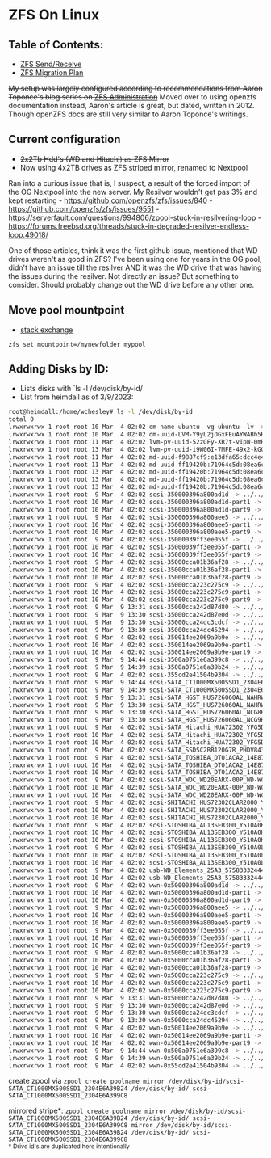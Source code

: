 # ZFS On Linux
## Table of Contents: 
- [ZFS Send/Receive](/ZFS/ZFS-send-receive)
- [ZFS Migration Plan](/ZFS/ZFS-migration-plan)

~~My setup was largely configured according to recommendations from Aaron Toponce's blog series on [ZFS Administration](https://pthree.org/2012/12/04/zfs-administration-part-i-vdevs/)~~ Moved over to using openzfs documentation instead, Aaron's article is great, but dated, written in 2012. Though openZFS docs are still very similar to Aaron Toponce's writings.  

## Current configuration
- ~~2x2Tb Hdd's (WD and Hitachi) as ZFS Mirror~~
- Now using 4x2TB drives as ZFS striped mirror, renamed to Nextpool

Ran into a curious issue that is, I suspect, a result of the forced import of the OG Nextpool into the new server. My Resilver wouldn't get pas 3% and kept restarting
	- https://github.com/openzfs/zfs/issues/840
	- https://github.com/openzfs/zfs/issues/9551
	- https://serverfault.com/questions/994806/zpool-stuck-in-resilvering-loop
	- https://forums.freebsd.org/threads/stuck-in-degraded-resilver-endless-loop.49018/

One of those articles, think it was the first github issue, mentioned that WD drives weren't as good in ZFS? I've been using one for years in the OG pool, didn't have an issue till the resilver AND it was the WD drive that was having the issues during the resilver. Not directly an issue? But something to consider. Should probably change out the WD drive before any other one.

## Move pool mountpoint
* [stack exchange](https://unix.stackexchange.com/questions/311590/how-do-i-change-the-mount-point-for-a-zfs-pool)

`zfs set mountpoint=/mynewfolder mypool`

## Adding Disks by ID: 
* Lists disks with `ls -l /dev/disk/by-id/
* List from heimdall as of 3/9/2023:
```bash
root@heimdall:/home/wchesley# ls -l /dev/disk/by-id
total 0
lrwxrwxrwx 1 root root 10 Mar  4 02:02 dm-name-ubuntu--vg-ubuntu--lv -> ../../dm-0
lrwxrwxrwx 1 root root 10 Mar  4 02:02 dm-uuid-LVM-Y9yL2jOGxFEuAYWABh5RZqKIGCZiVbFVo2INfv1g3PcEz0GdSt0d5VAtTb39zUWp -> ../../dm-0
lrwxrwxrwx 1 root root 11 Mar  4 02:02 lvm-pv-uuid-52zGFy-XR7t-vIpW-0mR2-0ibc-10pE-NMEPvy -> ../../zd0p3
lrwxrwxrwx 1 root root 13 Mar  4 02:02 lvm-pv-uuid-i9W06I-7MFE-49x2-kG0W-BxYf-tXsy-sDjbRS -> ../../md126p3
lrwxrwxrwx 1 root root 11 Mar  4 02:02 md-uuid-f9887cf9:e13dfa65:dcc4e4f6:6fd27d41 -> ../../md127
lrwxrwxrwx 1 root root 11 Mar  4 02:02 md-uuid-ff19420b:71964c5d:08ea6ca3:e1909032 -> ../../md126
lrwxrwxrwx 1 root root 13 Mar  4 02:02 md-uuid-ff19420b:71964c5d:08ea6ca3:e1909032-part1 -> ../../md126p1
lrwxrwxrwx 1 root root 13 Mar  4 02:02 md-uuid-ff19420b:71964c5d:08ea6ca3:e1909032-part2 -> ../../md126p2
lrwxrwxrwx 1 root root 13 Mar  4 02:02 md-uuid-ff19420b:71964c5d:08ea6ca3:e1909032-part3 -> ../../md126p3
lrwxrwxrwx 1 root root  9 Mar  4 02:02 scsi-350000396a800ad1d -> ../../sdc
lrwxrwxrwx 1 root root 10 Mar  4 02:02 scsi-350000396a800ad1d-part1 -> ../../sdc1
lrwxrwxrwx 1 root root 10 Mar  4 02:02 scsi-350000396a800ad1d-part9 -> ../../sdc9
lrwxrwxrwx 1 root root  9 Mar  4 02:02 scsi-350000396a800aee5 -> ../../sdd
lrwxrwxrwx 1 root root 10 Mar  4 02:02 scsi-350000396a800aee5-part1 -> ../../sdd1
lrwxrwxrwx 1 root root 10 Mar  4 02:02 scsi-350000396a800aee5-part9 -> ../../sdd9
lrwxrwxrwx 1 root root  9 Mar  4 02:02 scsi-35000039ff3ee055f -> ../../sde
lrwxrwxrwx 1 root root 10 Mar  4 02:02 scsi-35000039ff3ee055f-part1 -> ../../sde1
lrwxrwxrwx 1 root root 10 Mar  4 02:02 scsi-35000039ff3ee055f-part9 -> ../../sde9
lrwxrwxrwx 1 root root  9 Mar  4 02:02 scsi-35000cca01b36af28 -> ../../sdh
lrwxrwxrwx 1 root root 10 Mar  4 02:02 scsi-35000cca01b36af28-part1 -> ../../sdh1
lrwxrwxrwx 1 root root 10 Mar  4 02:02 scsi-35000cca01b36af28-part9 -> ../../sdh9
lrwxrwxrwx 1 root root  9 Mar  4 02:02 scsi-35000cca223c275c9 -> ../../sdg
lrwxrwxrwx 1 root root 10 Mar  4 02:02 scsi-35000cca223c275c9-part1 -> ../../sdg1
lrwxrwxrwx 1 root root 10 Mar  4 02:02 scsi-35000cca223c275c9-part9 -> ../../sdg9
lrwxrwxrwx 1 root root  9 Mar  9 13:31 scsi-35000cca242d87d80 -> ../../sdl
lrwxrwxrwx 1 root root  9 Mar  9 13:30 scsi-35000cca242d87e0d -> ../../sdi
lrwxrwxrwx 1 root root  9 Mar  9 13:30 scsi-35000cca24dc3cdcf -> ../../sdj
lrwxrwxrwx 1 root root  9 Mar  9 13:30 scsi-35000cca24dc45294 -> ../../sdk
lrwxrwxrwx 1 root root  9 Mar  4 02:02 scsi-350014ee2069a9b9e -> ../../sdf
lrwxrwxrwx 1 root root 10 Mar  4 02:02 scsi-350014ee2069a9b9e-part1 -> ../../sdf1
lrwxrwxrwx 1 root root 10 Mar  4 02:02 scsi-350014ee2069a9b9e-part9 -> ../../sdf9
lrwxrwxrwx 1 root root  9 Mar  9 14:44 scsi-3500a0751e6a399c8 -> ../../sdn
lrwxrwxrwx 1 root root  9 Mar  9 14:39 scsi-3500a0751e6a39b24 -> ../../sdm
lrwxrwxrwx 1 root root  9 Mar  4 02:02 scsi-355cd2e41504b9304 -> ../../sdb
lrwxrwxrwx 1 root root  9 Mar  9 14:44 scsi-SATA_CT1000MX500SSD1_2304E6A399C8 -> ../../sdn
lrwxrwxrwx 1 root root  9 Mar  9 14:39 scsi-SATA_CT1000MX500SSD1_2304E6A39B24 -> ../../sdm
lrwxrwxrwx 1 root root  9 Mar  9 13:31 scsi-SATA_HGST_HUS726060AL_NAHRW3YX -> ../../sdl
lrwxrwxrwx 1 root root  9 Mar  9 13:30 scsi-SATA_HGST_HUS726060AL_NAHRW8HX -> ../../sdi
lrwxrwxrwx 1 root root  9 Mar  9 13:30 scsi-SATA_HGST_HUS726060AL_NCG8BDTS -> ../../sdj
lrwxrwxrwx 1 root root  9 Mar  9 13:30 scsi-SATA_HGST_HUS726060AL_NCG9HT6S -> ../../sdk
lrwxrwxrwx 1 root root  9 Mar  4 02:02 scsi-SATA_Hitachi_HUA72302_YFG5DSUA -> ../../sdg
lrwxrwxrwx 1 root root 10 Mar  4 02:02 scsi-SATA_Hitachi_HUA72302_YFG5DSUA-part1 -> ../../sdg1
lrwxrwxrwx 1 root root 10 Mar  4 02:02 scsi-SATA_Hitachi_HUA72302_YFG5DSUA-part9 -> ../../sdg9
lrwxrwxrwx 1 root root  9 Mar  4 02:02 scsi-SATA_SSDSC2BB120G7R_PHDV843001ZY150MGN -> ../../sdb
lrwxrwxrwx 1 root root  9 Mar  4 02:02 scsi-SATA_TOSHIBA_DT01ACA2_14E87EAKS -> ../../sde
lrwxrwxrwx 1 root root 10 Mar  4 02:02 scsi-SATA_TOSHIBA_DT01ACA2_14E87EAKS-part1 -> ../../sde1
lrwxrwxrwx 1 root root 10 Mar  4 02:02 scsi-SATA_TOSHIBA_DT01ACA2_14E87EAKS-part9 -> ../../sde9
lrwxrwxrwx 1 root root  9 Mar  4 02:02 scsi-SATA_WDC_WD20EARX-00P_WD-WCAZAD630190 -> ../../sdf
lrwxrwxrwx 1 root root 10 Mar  4 02:02 scsi-SATA_WDC_WD20EARX-00P_WD-WCAZAD630190-part1 -> ../../sdf1
lrwxrwxrwx 1 root root 10 Mar  4 02:02 scsi-SATA_WDC_WD20EARX-00P_WD-WCAZAD630190-part9 -> ../../sdf9
lrwxrwxrwx 1 root root  9 Mar  4 02:02 scsi-SHITACHI_HUS72302CLAR2000_YFGZ29HD -> ../../sdh
lrwxrwxrwx 1 root root 10 Mar  4 02:02 scsi-SHITACHI_HUS72302CLAR2000_YFGZ29HD-part1 -> ../../sdh1
lrwxrwxrwx 1 root root 10 Mar  4 02:02 scsi-SHITACHI_HUS72302CLAR2000_YFGZ29HD-part9 -> ../../sdh9
lrwxrwxrwx 1 root root  9 Mar  4 02:02 scsi-STOSHIBA_AL13SEB300_Y510A0K0FRD6 -> ../../sdc
lrwxrwxrwx 1 root root 10 Mar  4 02:02 scsi-STOSHIBA_AL13SEB300_Y510A0K0FRD6-part1 -> ../../sdc1
lrwxrwxrwx 1 root root 10 Mar  4 02:02 scsi-STOSHIBA_AL13SEB300_Y510A0K0FRD6-part9 -> ../../sdc9
lrwxrwxrwx 1 root root  9 Mar  4 02:02 scsi-STOSHIBA_AL13SEB300_Y510A0L1FRD6 -> ../../sdd
lrwxrwxrwx 1 root root 10 Mar  4 02:02 scsi-STOSHIBA_AL13SEB300_Y510A0L1FRD6-part1 -> ../../sdd1
lrwxrwxrwx 1 root root 10 Mar  4 02:02 scsi-STOSHIBA_AL13SEB300_Y510A0L1FRD6-part9 -> ../../sdd9
lrwxrwxrwx 1 root root  9 Mar  4 02:02 usb-WD_Elements_25A3_5758333244433048594A4645-0:0 -> ../../sda
lrwxrwxrwx 1 root root 10 Mar  4 02:02 usb-WD_Elements_25A3_5758333244433048594A4645-0:0-part1 -> ../../sda1
lrwxrwxrwx 1 root root  9 Mar  4 02:02 wwn-0x50000396a800ad1d -> ../../sdc
lrwxrwxrwx 1 root root 10 Mar  4 02:02 wwn-0x50000396a800ad1d-part1 -> ../../sdc1
lrwxrwxrwx 1 root root 10 Mar  4 02:02 wwn-0x50000396a800ad1d-part9 -> ../../sdc9
lrwxrwxrwx 1 root root  9 Mar  4 02:02 wwn-0x50000396a800aee5 -> ../../sdd
lrwxrwxrwx 1 root root 10 Mar  4 02:02 wwn-0x50000396a800aee5-part1 -> ../../sdd1
lrwxrwxrwx 1 root root 10 Mar  4 02:02 wwn-0x50000396a800aee5-part9 -> ../../sdd9
lrwxrwxrwx 1 root root  9 Mar  4 02:02 wwn-0x5000039ff3ee055f -> ../../sde
lrwxrwxrwx 1 root root 10 Mar  4 02:02 wwn-0x5000039ff3ee055f-part1 -> ../../sde1
lrwxrwxrwx 1 root root 10 Mar  4 02:02 wwn-0x5000039ff3ee055f-part9 -> ../../sde9
lrwxrwxrwx 1 root root  9 Mar  4 02:02 wwn-0x5000cca01b36af28 -> ../../sdh
lrwxrwxrwx 1 root root 10 Mar  4 02:02 wwn-0x5000cca01b36af28-part1 -> ../../sdh1
lrwxrwxrwx 1 root root 10 Mar  4 02:02 wwn-0x5000cca01b36af28-part9 -> ../../sdh9
lrwxrwxrwx 1 root root  9 Mar  4 02:02 wwn-0x5000cca223c275c9 -> ../../sdg
lrwxrwxrwx 1 root root 10 Mar  4 02:02 wwn-0x5000cca223c275c9-part1 -> ../../sdg1
lrwxrwxrwx 1 root root 10 Mar  4 02:02 wwn-0x5000cca223c275c9-part9 -> ../../sdg9
lrwxrwxrwx 1 root root  9 Mar  9 13:31 wwn-0x5000cca242d87d80 -> ../../sdl
lrwxrwxrwx 1 root root  9 Mar  9 13:30 wwn-0x5000cca242d87e0d -> ../../sdi
lrwxrwxrwx 1 root root  9 Mar  9 13:30 wwn-0x5000cca24dc3cdcf -> ../../sdj
lrwxrwxrwx 1 root root  9 Mar  9 13:30 wwn-0x5000cca24dc45294 -> ../../sdk
lrwxrwxrwx 1 root root  9 Mar  4 02:02 wwn-0x50014ee2069a9b9e -> ../../sdf
lrwxrwxrwx 1 root root 10 Mar  4 02:02 wwn-0x50014ee2069a9b9e-part1 -> ../../sdf1
lrwxrwxrwx 1 root root 10 Mar  4 02:02 wwn-0x50014ee2069a9b9e-part9 -> ../../sdf9
lrwxrwxrwx 1 root root  9 Mar  9 14:44 wwn-0x500a0751e6a399c8 -> ../../sdn
lrwxrwxrwx 1 root root  9 Mar  9 14:39 wwn-0x500a0751e6a39b24 -> ../../sdm
lrwxrwxrwx 1 root root  9 Mar  4 02:02 wwn-0x55cd2e41504b9304 -> ../../sdb
```

create zpool via `zpool create poolname mirror /dev/disk/by-id/scsi-SATA_CT1000MX500SSD1_2304E6A39B24 /dev/disk/by-id/ scsi-SATA_CT1000MX500SSD1_2304E6A399C8`

mirrored stripe*: `zpool create poolname mirror /dev/disk/by-id/scsi-SATA_CT1000MX500SSD1_2304E6A39B24 /dev/disk/by-id/ scsi-SATA_CT1000MX500SSD1_2304E6A399C8 mirror /dev/disk/by-id/scsi-SATA_CT1000MX500SSD1_2304E6A39B24 /dev/disk/by-id/ scsi-SATA_CT1000MX500SSD1_2304E6A399C8` 
<br><sub>* Drive id's are duplicated here intentionally</sub>